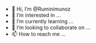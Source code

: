 - 👋 Hi, I’m @Ruminimunoz
- 👀 I’m interested in ...
- 🌱 I’m currently learning ...
- 💞️ I’m looking to collaborate on ...
- 📫 How to reach me ...

<!---
Ruminimunoz/Ruminimunoz is a ✨ special ✨ repository because its `README.md` (this file) appears on your GitHub profile.
You can click the Preview link to take a look at your changes.
--->
